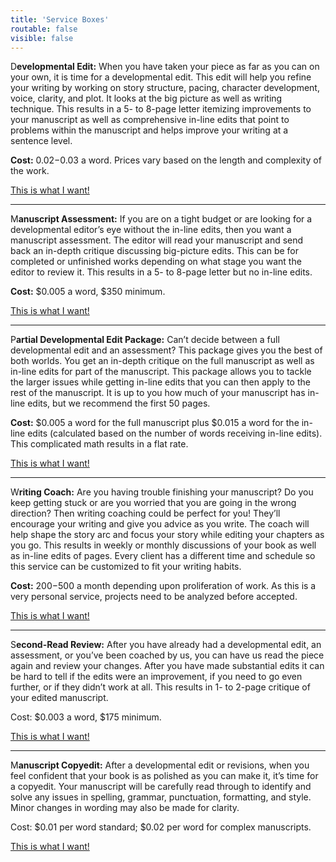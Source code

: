 ```yaml
---
title: 'Service Boxes'
routable: false
visible: false
---
```


D**evelopmental Edit:** When you have taken your piece as far as you can on your own, it is time for a developmental edit. This edit will help you refine your writing by working on story structure, pacing, character development, voice, clarity, and plot. It looks at the big picture as well as writing technique. This results in a 5- to 8-page letter itemizing improvements to your manuscript as well as comprehensive in-line edits that point to problems within the manuscript and helps improve your writing at a sentence level.

**Cost:** $0.02-$0.03 a word. Prices vary based on the length and complexity of the work.

<a class="button quick-contact" href="#" data-featherlight=".modular-row.form" data-select="developmental">This is what I want!</a>

---

M**anuscript Assessment:** If you are on a tight budget or are looking for a developmental editor’s eye without the in-line edits, then you want a manuscript assessment. The editor will read your manuscript and send back an in-depth critique discussing big-picture edits. This can be for completed or unfinished works depending on what stage you want the editor to review it. This results in a 5- to 8-page letter but no in-line edits. 

**Cost:** $0.005 a word, $350 minimum.

<a class="button quick-contact" href="#" data-featherlight=".modular-row.form" data-select="assessment">This is what I want!</a>

---

P**artial Developmental Edit Package:** Can’t decide between a full developmental edit and an assessment? This package gives you the best of both worlds. You get an in-depth critique on the full manuscript as well as in-line edits for part of the manuscript. This package allows you to tackle the larger issues while getting in-line edits that you can then apply to the rest of the manuscript. It is up to you how much of your manuscript has in-line edits, but we recommend the first 50 pages.

**Cost:** $0.005 a word for the full manuscript plus $0.015 a word for the in-line edits (calculated based on the number of words receiving in-line edits). This complicated math results in a flat rate.

<a class="button quick-contact" href="#" data-featherlight=".modular-row.form" data-select="partial">This is what I want!</a>

---

W**riting Coach:** Are you having trouble finishing your manuscript? Do you keep getting stuck or are you worried that you are going in the wrong direction? Then writing coaching could be perfect for you! They’ll encourage your writing and give you advice as you write. The coach will help shape the story arc and focus your story while editing your chapters as you go. This results in weekly or monthly discussions of your book as well as in-line edits of pages. Every client has a different time and schedule so this service can be customized to fit your writing habits.

**Cost:** $200-$500 a month depending upon proliferation of work. As this is a very personal service, projects need to be analyzed before accepted.

<a class="button quick-contact" href="#" data-featherlight=".modular-row.form" data-select="coaching">This is what I want!</a>

---

S**econd-Read Review:** After you have already had a developmental edit, an assessment, or you’ve been coached by us, you can have us read the piece again and review your changes. After you have made substantial edits it can be hard to tell if the edits were an improvement, if you need to go even further, or if they didn’t work at all. This results in 1- to 2-page critique of your edited manuscript.

Cost: $0.003 a word, $175 minimum.

<a class="button quick-contact" href="#" data-featherlight=".modular-row.form" data-select="second">This is what I want!</a>

---

M**anuscript Copyedit:** After a developmental edit or revisions, when you feel confident that your book is as polished as you can make it, it’s time for a copyedit. Your manuscript will be carefully read through to identify and solve any issues in spelling, grammar, punctuation, formatting, and style. Minor changes in wording may also be made for clarity. 

Cost: $0.01 per word standard; $0.02 per word for complex manuscripts.

<a class="button quick-contact" href="#" data-featherlight=".modular-row.form" data-select="copy">This is what I want!</a>

